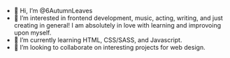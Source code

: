 - 👋 Hi, I’m @6AutumnLeaves
- 👀 I’m interested in frontend development, music, acting, writing, and just creating in general! I am absolutely in love with learning and improvoing upon myself.
- 🌱 I’m currently learning HTML, CSS/SASS, and Javascript. 
- 💞️ I’m looking to collaborate on interesting projects for web design. 

<!---
6AutumnLeaves/6AutumnLeaves is a ✨ special ✨ repository because its `README.md` (this file) appears on your GitHub profile.
You can click the Preview link to take a look at your changes.
--->
